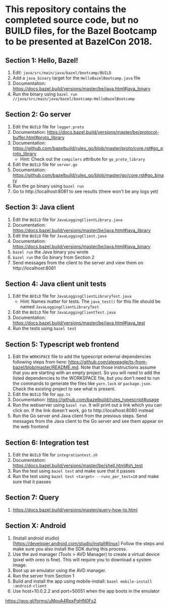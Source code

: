 # This repository contains the completed source code, but no BUILD files, for the Bazel Bootcamp to be presented at BazelCon 2018.

## Section 1: Hello, Bazel!

1.  Edit: `java/src/main/java/bazel/bootcamp/BUILD`
1.  Add a `java_binary` target for the `HelloBazelBootcamp.java` file
1.  Documentation: https://docs.bazel.build/versions/master/be/java.html#java_binary
1.  Run the binary using `bazel run //java/src/main/java/bazel/bootcamp:HelloBazelBootcamp`

## Section 2: Go server
1.  Edit the `BUILD` file for `logger.proto`
1.  Documentation: https://docs.bazel.build/versions/master/be/protocol-buffer.html#proto_library
1.  Documentation: https://github.com/bazelbuild/rules_go/blob/master/proto/core.rst#go_proto_library
    - Hint: Check out the `compilers` attribute for `go_proto_library`
1.  Edit the `BUILD` file for `server.go`
1.  Documentation: https://github.com/bazelbuild/rules_go/blob/master/go/core.rst#go_binary    
1.  Run the go binary using `bazel run`
1.  Go to http://localhost:8081 to see results (there won't be any logs yet)

## Section 3: Java client

1.  Edit the `BUILD` file for `JavaLoggingClientLibrary.java`
1.  Documentation: https://docs.bazel.build/versions/master/be/java.html#java_library
1.  Edit the `BUILD` file for `JavaLoggingClient.java`
1.  Documentation: https://docs.bazel.build/versions/master/be/java.html#java_binary
1.  `bazel run` the Java binary you wrote
1.  `bazel run` the Go binary from Section 2
1.  Send messages from the client to the server and view them on http://localhost:8081

## Section 4: Java client unit tests
1.  Edit the `BUILD` file for `JavaLoggingClientLibraryTest.java`
    - Hint: Names matter for tests. The `java_test()` for this file should be named `JavaLoggingClientLibraryTest`
1.  Edit the `BUILD` file for `JavaLoggingClientTest.java`
1.  Documentation: https://docs.bazel.build/versions/master/be/java.html#java_test
1.  Run the tests using `bazel test`

## Section 5: Typescript web frontend
1.  Edit the `WORKSPACE` file to add the typescript external dependencies following steps
    from here: https://github.com/alexeagle/ts-from-bazel/blob/master/README.md. Note that
    those instructions assume that you are starting with an empty project. So you will need
    to add the listed dependencies to the WORKSPACE file, but you don't need to run the
    commands to generate the files like `yarn.lock` or `package.json`. Check the existing
    project to see what is present. 
1.  Edit the `BUILD` file for `app.ts`
1.  Documentation: https://github.com/bazelbuild/rules_typescript#usage
1.  Run the webserver using `bazel run`. It will print out a link which you can click on.
    If the link doesn't work, go to http://localhost:8080 instead
1.  Run the Go server and Java client from the previous steps. Send messages from the Java
    client to the Go server and see them appear on the web frontend
    
## Section 6: Integration test
1.  Edit the `BUILD` file for `integrationtest.sh`
1.  Documentation: https://docs.bazel.build/versions/master/be/shell.html#sh_test
1.  Run the test using `bazel test` and make sure that it passes
1.  Run the test using `bazel test <target> --runs_per_test=10` and make sure that it passes

## Section 7: Query
1.  https://docs.bazel.build/versions/master/query-how-to.html

## Section X: Android

1.  (Install android studio)[https://developer.android.com/studio/install#linux]
    Follow the steps and make sure you also install the SDK during this process.
1.  Use the avd manager (Tools > AVD Manager) to create a virtual device (pixel
    with oreo is fine). This will require you to download a system image.
1.  Boot up an emulator using the AVD manager.
1.  Run the server from Section 1
1.  Build and install the app using mobile-install: `bazel
    mobile-install :android-client`
1.  Use host=10.0.2.2 and port=50051 when the app boots in the emulator



https://goo.gl/forms/uMpvA4RpxPqHN0Fs2

